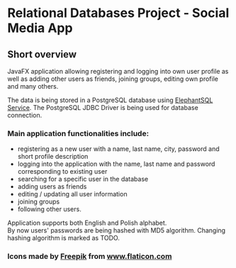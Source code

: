 <h1>Relational Databases Project - Social Media App</h1>
<h2>Short overview</h2>
JavaFX application allowing registering and logging into own user profile
as well as adding other users as friends, joining groups, editing own profile
and many others.

The data is being stored in a PostgreSQL database using <a href="https://www.elephantsql.com">ElephantSQL Service</a>.
The PostgreSQL JDBC Driver is being used for database connection.
<h3>Main application functionalities include:</h3>
<ul>
    <li>registering as a new user with a name, last name, city, password and short profile description</li>
    <li>logging into the application with the name, last name and password corresponding to existing user</li>
    <li>searching for a specific user in the database</li>
    <li>adding users as friends</li>
    <li>editing / updating all user information</li>
    <li>joining groups</li>
    <li>following other users.</li>
</ul>

Application supports both English and Polish alphabet.\
By now users' passwords are being hashed with MD5 algorithm. Changing hashing algorithm is marked as TODO.

<h3>Icons made by <a href="https://www.freepik.com" title="Freepik">Freepik</a> from <a href="https://www.flaticon.com/" title="Flaticon">www.flaticon.com</a></h3>
